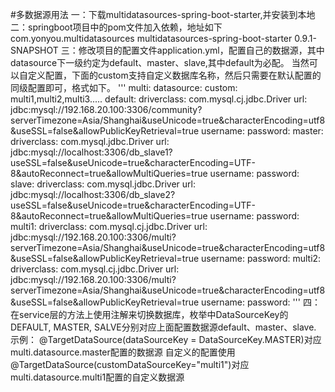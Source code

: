 #多数据源用法
一：下载multidatasources-spring-boot-starter,并安装到本地
二：springboot项目中的pom文件加入依赖，地址如下
  <dependency>
    <groupId>com.yonyou.multidatasources</groupId>
    <artifactId>
      multidatasources-spring-boot-starter
    </artifactId>
    <version>0.9.1-SNAPSHOT</version>
  </dependency>
三：修改项目的配置文件application.yml，配置自己的数据源，其中datasource下一级约定为default、master、slave,其中default为必配。
    当然可以自定义配置，下面的custom支持自定义数据库名称，然后只需要在默认配置的同级配置即可，格式如下。
  '''
  multi: 
    datasource:
      custom: multi1,multi2,multi3.....
      default:
        driverclass: com.mysql.cj.jdbc.Driver
        url: jdbc:mysql://192.168.20.100:3306/community?serverTimezone=Asia/Shanghai&useUnicode=true&characterEncoding=utf8&useSSL=false&allowPublicKeyRetrieval=true
        username: 
        password: 
      master:
        driverclass: com.mysql.jdbc.Driver
        url: jdbc:mysql://localhost:3306/db_slave1?useSSL=false&useUnicode=true&characterEncoding=UTF-8&autoReconnect=true&allowMultiQueries=true
        username: 
        password: 
      slave:
        driverclass: com.mysql.jdbc.Driver
        url: jdbc:mysql://localhost:3306/db_slave2?useSSL=false&useUnicode=true&characterEncoding=UTF-8&autoReconnect=true&allowMultiQueries=true
        username: 
        password: 
      multi1: 
        driverclass: com.mysql.cj.jdbc.Driver
        url: jdbc:mysql://192.168.20.100:3306/multi?serverTimezone=Asia/Shanghai&useUnicode=true&characterEncoding=utf8&useSSL=false&allowPublicKeyRetrieval=true
        username: 
        password: 
      multi2: 
        driverclass: com.mysql.cj.jdbc.Driver
        url: jdbc:mysql://192.168.20.100:3306/multi?serverTimezone=Asia/Shanghai&useUnicode=true&characterEncoding=utf8&useSSL=false&allowPublicKeyRetrieval=true
        username: 
        password: 
    '''
四：在service层的方法上使用注解来切换数据库，枚举中DataSourceKey的DEFAULT, MASTER, SALVE分别对应上面配置数据源default、master、slave.
    示例：
    @TargetDataSource(dataSourceKey = DataSourceKey.MASTER)对应multi.datasource.master配置的数据源
    自定义的配置使用
    @TargetDataSource(customDataSourceKey="multi1")对应multi.datasource.multi1配置的自定义数据源
